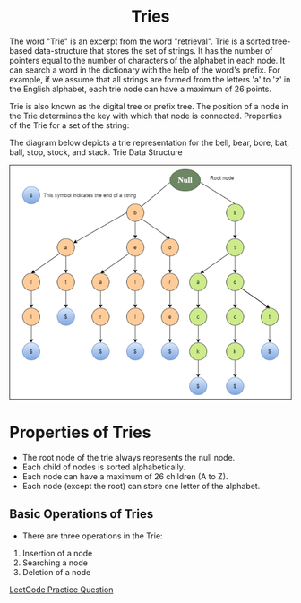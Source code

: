 <h1 align="center">Tries</h1>

The word "Trie" is an excerpt from the word "retrieval". Trie is a sorted tree-based data-structure that stores the set of strings. It has the number of pointers equal to the number of characters of the alphabet in each node. It can search a word in the dictionary with the help of the word's prefix. For example, if we assume that all strings are formed from the letters 'a' to 'z' in the English alphabet, each trie node can have a maximum of 26 points.

Trie is also known as the digital tree or prefix tree. The position of a node in the Trie determines the key with which that node is connected.
Properties of the Trie for a set of the string:

The diagram below depicts a trie representation for the bell, bear, bore, bat, ball, stop, stock, and stack.
Trie Data Structure

<img src="../../../../assets/Trees/trie-data-structure.png"/>

<h1>Properties of Tries</h1>

- The root node of the trie always represents the null node.
- Each child of nodes is sorted alphabetically.
- Each node can have a maximum of 26 children (A to Z).
- Each node (except the root) can store one letter of the alphabet.


<h2>Basic Operations of Tries</h2>

- There are three operations in the Trie:

1. Insertion of a node
2. Searching a node
3. Deletion of a node



<a href="https://leetcode.com/problems/implement-trie-prefix-tree/">LeetCode Practice Question</a>